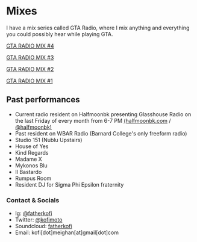 # Mixes
I have a mix series called GTA Radio, where I mix anything and everything you could possibly hear while playing GTA.

[GTA RADIO MIX #4](https://soundcloud.com/fatherkofi/gta-radio-mix-4?utm_source=clipboard&utm_medium=text&utm_campaign=social_sharing)

[GTA RADIO MIX #3](https://soundcloud.com/fatherkofi/gta-radio-mix-3?utm_source=clipboard&utm_medium=text&utm_campaign=social_sharing)

[GTA RADIO MIX #2](https://soundcloud.com/fatherkofi/gta-radio-mix-2?utm_source=clipboard&utm_medium=text&utm_campaign=social_sharing)

[GTA RADIO MIX #1](https://soundcloud.com/fatherkofi/gta-radio-mix-1?utm_source=clipboard&utm_medium=text&utm_campaign=social_sharing)

## Past performances
- Current radio resident on Halfmoonbk presenting Glasshouse Radio on the last Friday of every month from 6-7 PM [(halfmoonbk.com](https://www.halfmoonbk.com/) / [@halfmoonbk)](https://www.instagram.com/halfmoonbk/)
- Past resident on WBAR Radio (Barnard College's only freeform radio)
- Studio 151 (Nublu Upstairs)
- House of Yes
- Kind Regards
- Madame X
- Mykonos Blu
- Il Bastardo
- Rumpus Room
- Resident DJ for Sigma Phi Epsilon fraternity

### Contact & Socials
- Ig: [@fatherkofi](https://www.instagram.com/fatherkofi/)
- Twitter: [@kofimoto](https://twitter.com/kofimoto)
- Soundcloud: [fatherkofi](https://soundcloud.com/fatherkofi/)
- Email: kofi[dot]meighan[at]gmail[dot]com
